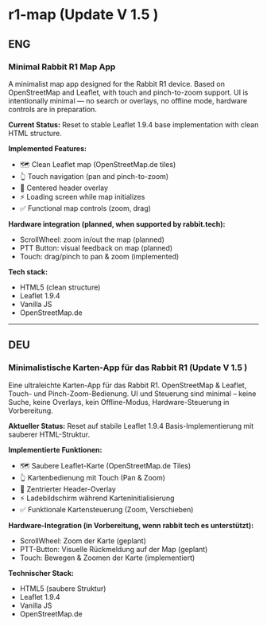 # r1-map (Update V 1.5 )

## ENG

### Minimal Rabbit R1 Map App

A minimalist map app designed for the Rabbit R1 device. Based on OpenStreetMap and Leaflet, with touch and pinch-to-zoom support. UI is intentionally minimal — no search or overlays, no offline mode, hardware controls are in preparation.

**Current Status:** Reset to stable Leaflet 1.9.4 base implementation with clean HTML structure.

**Implemented Features:**
- 🗺️ Clean Leaflet map (OpenStreetMap.de tiles)
- 👆 Touch navigation (pan and pinch-to-zoom)
- 🎯 Centered header overlay
- ⚡ Loading screen while map initializes
- ✅ Functional map controls (zoom, drag)

**Hardware integration (planned, when supported by rabbit.tech):**
- ScrollWheel: zoom in/out the map (planned)
- PTT Button: visual feedback on map (planned)
- Touch: drag/pinch to pan & zoom (implemented)

**Tech stack:**
- HTML5 (clean structure)
- Leaflet 1.9.4
- Vanilla JS
- OpenStreetMap.de

---

## DEU

### Minimalistische Karten-App für das Rabbit R1 (Update V 1.5 )

Eine ultraleichte Karten-App für das Rabbit R1. OpenStreetMap & Leaflet, Touch- und Pinch-Zoom-Bedienung. UI und Steuerung sind minimal – keine Suche, keine Overlays, kein Offline-Modus, Hardware-Steuerung in Vorbereitung.

**Aktueller Status:** Reset auf stabile Leaflet 1.9.4 Basis-Implementierung mit sauberer HTML-Struktur.

**Implementierte Funktionen:**
- 🗺️ Saubere Leaflet-Karte (OpenStreetMap.de Tiles)
- 👆 Kartenbedienung mit Touch (Pan & Zoom)
- 🎯 Zentrierter Header-Overlay
- ⚡ Ladebildschirm während Karteninitialisierung
- ✅ Funktionale Kartensteuerung (Zoom, Verschieben)

**Hardware-Integration (in Vorbereitung, wenn rabbit tech es unterstützt):**
- ScrollWheel: Zoom der Karte (geplant)
- PTT-Button: Visuelle Rückmeldung auf der Map (geplant)
- Touch: Bewegen & Zoomen der Karte (implementiert)

**Technischer Stack:**
- HTML5 (saubere Struktur)
- Leaflet 1.9.4
- Vanilla JS
- OpenStreetMap.de
